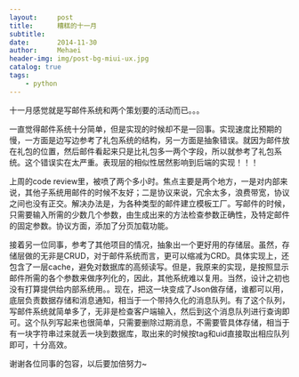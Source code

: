```yaml
---
layout:     post
title:      糟糕的十一月
subtitle:   
date:       2014-11-30
author:     Mehaei
header-img: img/post-bg-miui-ux.jpg
catalog: true
tags:
    - python
---
```

十一月感觉就是写邮件系统和两个策划要的活动而已。。。

一直觉得邮件系统十分简单，但是实现的时候却不是一回事。实现速度比预期的慢，一方面是边写边参考了礼包系统的结构，另一方面是抽象错误。就因为邮件放在礼包的位置，然后邮件看起来只是比礼包多一两个字段，所以就参考了礼包系统。这个错误实在太严重。表现层的相似性居然影响到后端的实现！！！

上周的code review里，被喷了两个多小时。焦点主要是两个地方，一是对内部来说，其他子系统用邮件的时候不友好；二是协议来说，冗余太多，浪费带宽，协议之间也没有正交。解决办法是，为各种类型的邮件建立模板工厂。写邮件的时候，只需要输入所需的少数几个参数，由生成出来的方法检查参数正确性，及特定邮件的固定参数。协议方面，添加了分页加载功能。

接着另一位同事，参考了其他项目的情况，抽象出一个更好用的存储层。虽然，存储层做的无非是CRUD，对于邮件系统而言，更可以缩减为CRD。具体实现上，还包含了一层cache，避免对数据库的高频读写。但是，我原来的实现，是按照显示邮件所需的各个参数来做序列化的，因此，其他系统难以复用。当然，设计之初也没有打算提供给内部系统用。。现在，把这一块变成了Json做存储，谁都可以用，底层负责数据存储和消息通知，相当于一个带持久化的消息队列。有了这个队列，写邮件系统就简单多了，无非是检查客户端输入，然后到这个消息队列进行查询即可。这个队列写起来也很简单，只需要删除过期消息，不需要管具体存储，相当于有一块字符串过来就丢一块到数据库，取出来的时候按tag和uid直接取出相应队列即可，十分高效。

谢谢各位同事的包容，以后要加倍努力~
